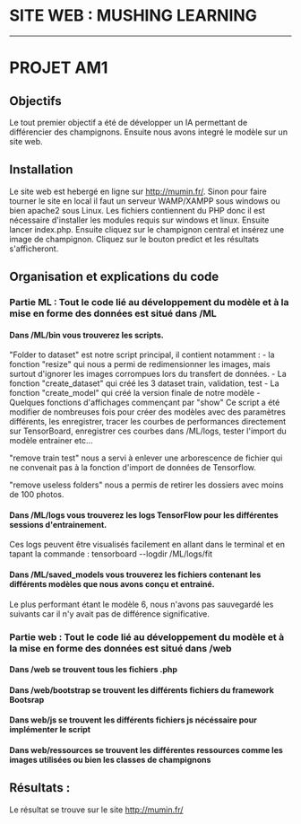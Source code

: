 # SITE WEB : MUSHING LEARNING
***
# PROJET AM1

## Objectifs
Le tout premier objectif a été de développer un IA permettant de différencier des champignons. Ensuite nous avons integré le modèle sur un site web.

## Installation 
Le site web est hebergé en ligne sur http://mumin.fr/. Sinon pour faire tourner le site en local il faut un serveur WAMP/XAMPP sous windows ou bien apache2 sous Linux.
Les fichiers contiennent du PHP donc il est nécessaire d'installer les modules requis sur windows et linux. Ensuite lancer index.php.
Ensuite cliquez sur le champignon central et insérez une image de champignon. Cliquez sur le bouton predict et les résultats s'afficheront.

## Organisation et explications du code

### Partie ML : Tout le code lié au développement du modèle et à la mise en forme des données est situé dans /ML

#### Dans /ML/bin vous trouverez les scripts. 
"Folder to dataset" est notre script principal, il contient notamment : 
    - la fonction "resize" qui nous a permi de redimensionner les images, mais surtout 
    d'ignorer les images corrompues lors du transfert de données.
    - La fonction "create_dataset" qui créé les 3 dataset train, validation, test
    - La fonction "create_model" qui créé la version finale de notre modèle
    - Quelques fonctions d'affichages commençant par "show"
Ce script a été modifier de nombreuses fois pour créer des modèles avec des paramètres différents, les enregistrer,
tracer les courbes de performances directement sur TensorBoard, enregistrer ces courbes dans /ML/logs,
tester l'import du modèle entrainer etc...

"remove train test" nous a servi à enlever une arborescence de fichier qui ne convenait pas à la fonction d'import 
de données de Tensorflow.

"remove useless folders" nous a permis de retirer les dossiers avec moins de 100 photos.

#### Dans /ML/logs vous trouverez les logs TensorFlow pour les différentes sessions d'entrainement. 
Ces logs peuvent être visualisés facilement en allant dans le terminal et en tapant la commande : 
    tensorboard --logdir /ML/logs/fit 

#### Dans /ML/saved_models vous trouverez les fichiers contenant les différents modèles que nous avons conçu et entrainé.
Le plus performant étant le modèle 6, nous n'avons pas sauvegardé les suivants car il n'y avait pas de différence significative.



### Partie web : Tout le code lié au développement du modèle et à la mise en forme des données est situé dans /web

#### Dans /web se trouvent tous les fichiers .php

#### Dans /web/bootstrap se trouvent les différents fichiers du framework Bootsrap

#### Dans web/js se trouvent les différents fichiers js nécéssaire pour implémenter le script 

#### Dans web/ressources se trouvent les différentes ressources comme les images utilisées ou bien les classes de champignons



## Résultats : 
Le résultat se trouve sur le site http://mumin.fr/
